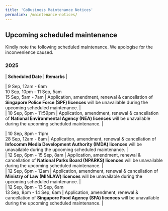 ```yaml
---
title: 'GoBusiness Maintenance Notices'
permalink: /maintenance-notices/
---
```


## Upcoming scheduled maintenance

Kindly note the following scheduled maintenance. We apologise for the inconvenience caused. 


### 2025 

| **Scheduled Date** | **Remarks** |  


         
| 9 Sep, 12am - 6am<br>10 Sep, 10pm - 11 Sep, 5am<br>15 Sep, 5am - 7am | Application, amendment, renewal & cancellation of **Singapore Police Force (SPF) licences** will be unavailable during the upcoming scheduled maintenance. |    
| 10 Sep, 6pm - 11:59pm | Application, amendment, renewal & cancellation of **National Environmental Agency (NEA) licences** will be unavailable during the upcoming scheduled maintenance. | 

| 10 Sep, 8pm - 11pm<br>28 Sep, 12am - 8am | Application, amendment, renewal & cancellation of **Infocomm Media Development Authority (IMDA) licences** will be unavailable during the upcoming scheduled maintenance. |    
| 12 Sep, 6pm - 15 Sep, 8am | Application, amendment, renewal & cancellation of **National Parks Board (NPARKS) licences** will be unavailable during the upcoming scheduled maintenance. |  
| 12 Sep, 6pm - 12am | Application, amendment, renewal & cancellation of **Ministry of Law (MINLAW) licences** will be unavailable during the upcoming scheduled maintenance. |       
| 12 Sep, 8pm - 13 Sep, 6am<br>13 Sep, 8pm - 14 Sep, 6am | Application, amendment, renewal & cancellation of **Singapore Food Agency (SFA) licences** will be unavailable during the upcoming scheduled maintenance. |  
  


<script src="/jquery/jquery.min.js"></script> <script src="/jquery/resize-tables.js"></script>

